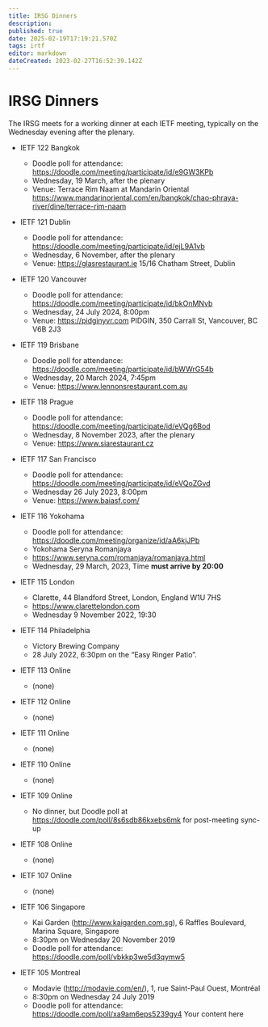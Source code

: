 ```yaml
---
title: IRSG Dinners
description: 
published: true
date: 2025-02-19T17:19:21.570Z
tags: irtf
editor: markdown
dateCreated: 2023-02-27T16:52:39.142Z
---
```


# IRSG Dinners 

The IRSG meets for a working dinner at each IETF meeting, typically on the Wednesday evening after the plenary.

* IETF 122 Bangkok
  * Doodle poll for attendance: 
  https://doodle.com/meeting/participate/id/e9GW3KPb 
  * Wednesday, 19 March, after the plenary 
  * Venue: Terrace Rim Naam at Mandarin Oriental 
		https://www.mandarinoriental.com/en/bangkok/chao-phraya-river/dine/terrace-rim-naam

* IETF 121 Dublin
  * Doodle poll for attendance:
    https://doodle.com/meeting/participate/id/ejL9A1vb
  * Wednesday, 6 November, after the plenary
  * Venue: https://glasrestaurant.ie
    15/16 Chatham Street, Dublin
  
  
* IETF 120 Vancouver
  * Doodle poll for attendance:
    https://doodle.com/meeting/participate/id/bkOnMNvb
  * Wednesday, 24 July 2024, 8:00pm
  * Venue: https://pidginyvr.com
    PIDGIN, 350 Carrall St, Vancouver, BC V6B 2J3

* IETF 119 Brisbane
  * Doodle poll for attendance:
    https://doodle.com/meeting/participate/id/bWWrG54b
  * Wednesday, 20 March 2024, 7:45pm
  * Venue: https://www.lennonsrestaurant.com.au

* IETF 118 Prague
  * Doodle poll for attendance:
    https://doodle.com/meeting/participate/id/eVQg6Bod
  * Wednesday, 8 November 2023, after the plenary
  * Venue: https://www.siarestaurant.cz

* IETF 117 San Francisco
  * Doodle poll for attendance:
     https://doodle.com/meeting/participate/id/eVQoZGvd
  * Wednesday 26 July 2023, 8:00pm
  * Venue: https://www.baiasf.com/

* IETF 116 Yokohama
  * Doodle poll for attendance: https://doodle.com/meeting/organize/id/aA6kjJPb
  * Yokohama Seryna Romanjaya
  * https://www.seryna.com/romanjaya/romanjaya.html
  * Wednesday, 29 March, 2023, Time **must arrive by 20:00**
 

* IETF 115 London
  * Clarette, 44 Blandford Street, London, England W1U 7HS
  * https://www.clarettelondon.com
  * Wednesday 9 November 2022, 19:30


* IETF 114 Philadelphia
  * Victory Brewing Company
  * 28 July 2022, 6:30pm on the “Easy Ringer Patio”.

* IETF 113 Online
  * (none)

* IETF 112 Online
  * (none)

* IETF 111 Online
  * (none)

* IETF 110 Online
  * (none)

* IETF 109 Online
  * No dinner, but Doodle poll at https://doodle.com/poll/8s6sdb86kxebs6mk for post-meeting sync-up

* IETF 108 Online
  * (none)

* IETF 107 Online
  * (none)

* IETF 106 Singapore
  * Kai Garden (http://www.kaigarden.com.sg), 6 Raffles Boulevard, Marina Square, Singapore
  * 8:30pm on Wednesday 20 November 2019
  * Doodle poll for attendance: https://doodle.com/poll/vbkkp3we5d3qymw5

* IETF 105 Montreal
  * Modavie (http://modavie.com/en/), 1, rue Saint-Paul Ouest, Montréal
  * 8:30pm on Wednesday 24 July 2019
  * Doodle poll for attendance: https://doodle.com/poll/xa9am6eps5239gy4
Your content here